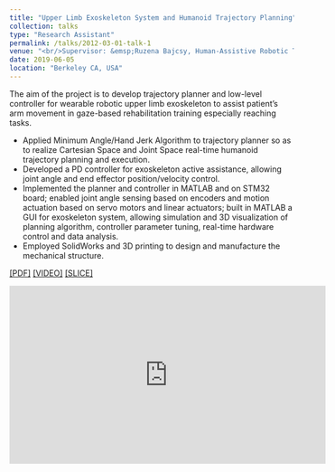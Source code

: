 ```yaml
---
title: "Upper Limb Exoskeleton System and Humanoid Trajectory Planning"
collection: talks
type: "Research Assistant"
permalink: /talks/2012-03-01-talk-1
venue: "<br/>Supervisor: &emsp;Ruzena Bajcsy, Human-Assistive Robotic Technologies Lab, UC Berkeley"
date: 2019-06-05
location: "Berkeley CA, USA"
---
```


The aim of the project is to develop trajectory planner and low-level controller for wearable robotic upper limb exoskeleton to assist patient’s arm movement in gaze-based rehabilitation training especially reaching tasks.
* Applied Minimum Angle/Hand Jerk Algorithm to trajectory planner so as to realize Cartesian Space and Joint Space real-time humanoid trajectory planning and execution.
* Developed a PD controller for exoskeleton active assistance, allowing joint angle and end effector position/velocity control. 
* Implemented the planner and controller in MATLAB and on STM32 board; enabled joint angle sensing based on encoders and motion actuation based on servo motors and linear actuators; built in MATLAB a GUI for exoskeleton system, allowing simulation and 3D visualization of planning algorithm, controller parameter tuning, real-time hardware control and data analysis.
* Employed SolidWorks and 3D printing to design and manufacture the mechanical structure.<br/>
  
  
  
[[PDF]](http://YefanZhou.github.io/files/Wearable_Upper-limb_Exoskeleton_and_Humanoid_Trajectory_Planning_for_Gaze-based_Assistance.pdf) [[VIDEO]](https://www.youtube.com/playlist?list=PLajY2aZtYY8ZRAfIjxUOhhP3xcc9IKaFE) [[SLICE]](https://docs.google.com/presentation/d/1US4Px0WBEh5lA3nzLE2hDOyyX4Ex4z0EU756KBlWcQU/edit?usp=sharing)
  
  
  
  
  
<iframe width="560" height="315" src="https://www.youtube.com/embed/e4t1jEVQ8b4" frameborder="0" allow="accelerometer; autoplay; encrypted-media; gyroscope; picture-in-picture" allowfullscreen></iframe>

